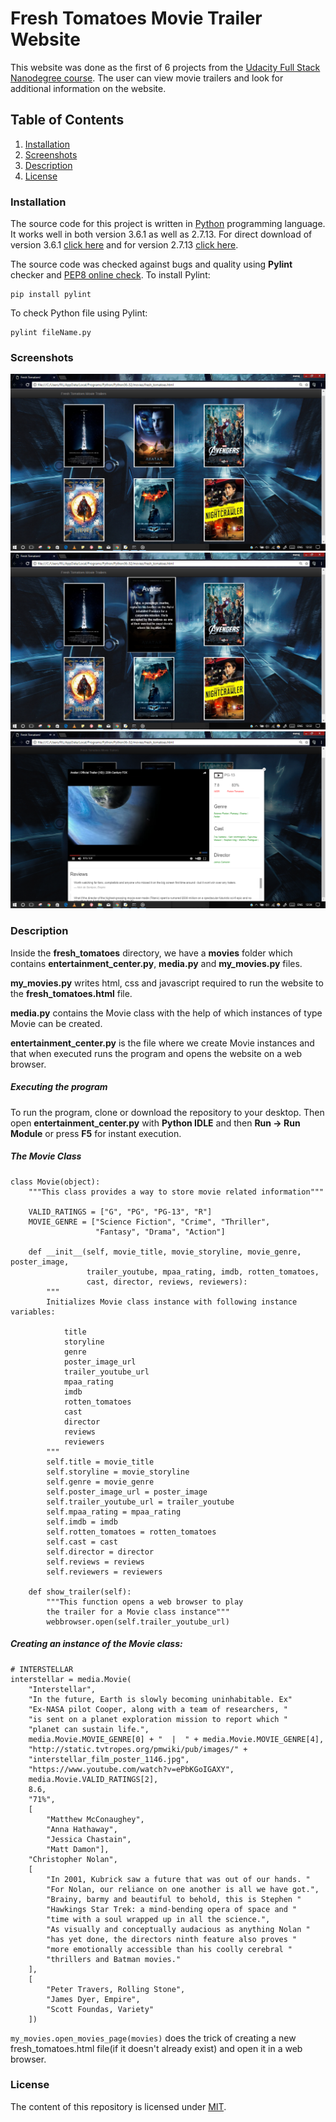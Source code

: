 # Fresh Tomatoes Movie Trailer Website 

This website was done as the first of 6 projects from the [Udacity Full Stack Nanodegree course](https://in.udacity.com/course/full-stack-web-developer-nanodegree--nd004/).
The user can view movie trailers and look for additional information on the website.

## Table of Contents
1. [Installation](#installation)
2. [Screenshots](#screenshots) 
3. [Description](#description)
5. [License](#license)

### Installation
The source code for this project is written in [Python](https://www.python.org/downloads/) programming language. It works well in both version 3.6.1 as well as 2.7.13.
For direct download of version 3.6.1 [click here](https://www.python.org/ftp/python/3.6.1/python-3.6.1.exe) and for version 2.7.13 [click here](https://www.python.org/ftp/python/2.7.13/python-2.7.13.msi).

The source code was checked against bugs and quality using **Pylint** checker and [PEP8 online check](http://pep8online.com).
To install Pylint:
```
pip install pylint
```

To check Python file using Pylint:
```
pylint fileName.py
```
### Screenshots

![](https://github.com/MANOJPATRA1991/fresh_tomatoes/blob/master/Screenshots/Screenshot%20(6).png?raw=true)
![](https://github.com/MANOJPATRA1991/fresh_tomatoes/blob/master/Screenshots/Screenshot%20(7).png?raw=true)
![](https://github.com/MANOJPATRA1991/fresh_tomatoes/blob/master/Screenshots/Screenshot%20(10).png?raw=true)

### Description
Inside the **fresh_tomatoes** directory, we have a **movies** folder which contains **entertainment_center.py**, **media.py** and **my_movies.py** files.

**my_movies.py** writes html, css and javascript required to run the website to the **fresh_tomatoes.html** file.

**media.py** contains the Movie class with the help of which instances of type Movie can be created.

**entertainment_center.py** is the file where we create Movie instances and that when executed runs the program and opens the website on a web browser.

##### Executing the program

To run the program, clone or download the repository to your desktop. Then open **entertainment_center.py** with **Python IDLE** and then **Run -> Run Module** or press **F5** for instant execution.

##### The Movie Class
```
class Movie(object):
    """This class provides a way to store movie related information"""

    VALID_RATINGS = ["G", "PG", "PG-13", "R"]
    MOVIE_GENRE = ["Science Fiction", "Crime", "Thriller",
                   "Fantasy", "Drama", "Action"]

    def __init__(self, movie_title, movie_storyline, movie_genre, poster_image,
                 trailer_youtube, mpaa_rating, imdb, rotten_tomatoes,
                 cast, director, reviews, reviewers):
        """
        Initializes Movie class instance with following instance variables:

            title
            storyline
            genre
            poster_image_url
            trailer_youtube_url
            mpaa_rating
            imdb
            rotten_tomatoes
            cast
            director
            reviews
            reviewers
        """
        self.title = movie_title
        self.storyline = movie_storyline
        self.genre = movie_genre
        self.poster_image_url = poster_image
        self.trailer_youtube_url = trailer_youtube
        self.mpaa_rating = mpaa_rating
        self.imdb = imdb
        self.rotten_tomatoes = rotten_tomatoes
        self.cast = cast
        self.director = director
        self.reviews = reviews
        self.reviewers = reviewers

    def show_trailer(self):
        """This function opens a web browser to play
        the trailer for a Movie class instance"""
        webbrowser.open(self.trailer_youtube_url)
```
##### Creating an instance of the Movie class:
```
# INTERSTELLAR
interstellar = media.Movie(
    "Interstellar",
    "In the future, Earth is slowly becoming uninhabitable. Ex"
    "Ex-NASA pilot Cooper, along with a team of researchers, "
    "is sent on a planet exploration mission to report which "
    "planet can sustain life.",
    media.Movie.MOVIE_GENRE[0] + "  |  " + media.Movie.MOVIE_GENRE[4],
    "http://static.tvtropes.org/pmwiki/pub/images/" +
    "interstellar_film_poster_1146.jpg",
    "https://www.youtube.com/watch?v=ePbKGoIGAXY",
    media.Movie.VALID_RATINGS[2],
    8.6,
    "71%",
    [
        "Matthew McConaughey",
        "Anna Hathaway",
        "Jessica Chastain",
        "Matt Damon"],
    "Christopher Nolan",
    [
        "In 2001, Kubrick saw a future that was out of our hands. "
        "For Nolan, our reliance on one another is all we have got.",
        "Brainy, barmy and beautiful to behold, this is Stephen "
        "Hawkings Star Trek: a mind-bending opera of space and "
        "time with a soul wrapped up in all the science.",
        "As visually and conceptually audacious as anything Nolan "
        "has yet done, the directors ninth feature also proves "
        "more emotionally accessible than his coolly cerebral "
        "thrillers and Batman movies."
    ],
    [
        "Peter Travers, Rolling Stone",
        "James Dyer, Empire",
        "Scott Foundas, Variety"
    ])
```
`my_movies.open_movies_page(movies)` does the trick of creating a new fresh_tomatoes.html file(if it doesn't already exist) and open it in a web browser.

### License
The content of this repository is licensed under [MIT](https://choosealicense.com/licenses/mit/).


